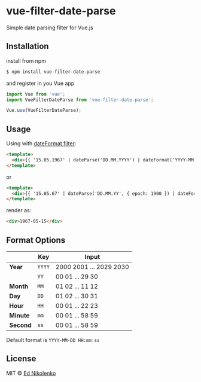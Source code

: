 # vue-filter-date-parse
Simple date parsing filter for Vue.js

## Installation

install from npm
```bash
$ npm install vue-filter-date-parse
```
and register in you Vue app
```js
import Vue from 'vue';
import VueFilterDateParse from 'vue-filter-date-parse';

Vue.use(VueFilterDateParse);
```

## Usage

Using with [dateFormat filter](https://github.com/ednikolenko/vue-filter-date-format):

```html
<template>
  <div>{{ '15.05.1967' | dateParse('DD.MM.YYYY') | dateFormat('YYYY-MM-DD') }}</div>
</template>
```

or

```html
<template>
  <div>{{ '15.05.67' | dateParse('DD.MM.YY', { epoch: 1900 }) | dateFormat('YYYY-MM-DD') }}</div>
</template>
```

render as:

```html
<div>1967-05-15</div>
```

## Format Options

|            | Key    | Input                   |
| ---------- | ------ | ----------------------- |
| **Year**   | `YYYY` | 2000 2001 ... 2029 2030 |
|            | `YY`   | 00 01 ... 29 30         |
| **Month**  | `MM`   | 01 02 ... 11 12         |
| **Day**    | `DD`   | 01 02 ... 30 31         |
| **Hour**   | `HH`   | 00 01 ... 22 23         |
| **Minute** | `mm`   | 00 01 ... 58 59         |
| **Second** | `ss`   | 00 01 ... 58 59         |

Default format is `YYYY-MM-DD HH:mm:ss`

## License

MIT © [Ed Nikolenko](https://github.com/ednikolenko)
